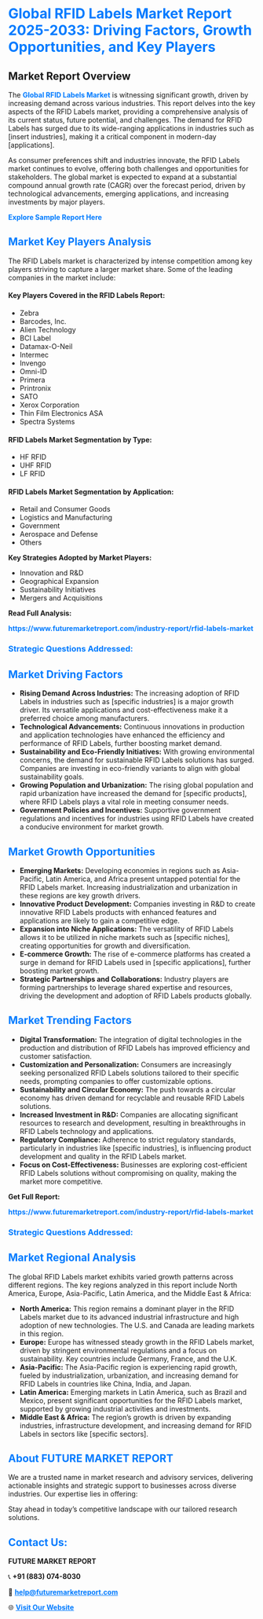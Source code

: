 <h1 style="color: #007BFF;">Global RFID Labels Market Report 2025-2033: Driving Factors, Growth Opportunities, and Key Players</h1>

<section id="overview">
<h2>Market Report Overview</h2>
<p>The <a href="https://www.futuremarketreport.com/industry-report/rfid-labels-market" style="color: #007BFF; text-decoration: none;"><strong>Global RFID Labels Market</strong></a> is witnessing significant growth, driven by increasing demand across various industries. This report delves into the key aspects of the RFID Labels market, providing a comprehensive analysis of its current status, future potential, and challenges. The demand for RFID Labels has surged due to its wide-ranging applications in industries such as [insert industries], making it a critical component in modern-day [applications].</p>
<p>As consumer preferences shift and industries innovate, the RFID Labels market continues to evolve, offering both challenges and opportunities for stakeholders. The global market is expected to expand at a substantial compound annual growth rate (CAGR) over the forecast period, driven by technological advancements, emerging applications, and increasing investments by major players.</p>
</section>

<section id="overview">
<p><a href="https://www.futuremarketreport.com/request-sample/reportId=60345" style="color: #007BFF; text-decoration: none;"><strong>Explore Sample Report Here</strong></a></p>
</section>

<section id="key-players">
<h2 style="color: #007BFF;">Market Key Players Analysis</h2>
<p>The RFID Labels market is characterized by intense competition among key players striving to capture a larger market share. Some of the leading companies in the market include:</p>
<h4>Key Players Covered in the RFID Labels Report:</h4>
<ul><li>Zebra</li><li>Barcodes, Inc.</li><li>Alien Technology</li><li>BCI Label</li><li>Datamax-O-Neil</li><li>Intermec</li><li>Invengo</li><li>Omni-ID</li><li>Primera</li><li>Printronix</li><li>SATO</li><li>Xerox Corporation</li><li>Thin Film Electronics ASA</li><li>Spectra Systems</li></ul>
<h4>RFID Labels Market Segmentation by Type:</h4>
<ul><li>HF RFID</li><li>UHF RFID</li><li>LF RFID</li></ul>

<h4>RFID Labels Market Segmentation by Application:</h4>
<ul><li>Retail and Consumer Goods</li><li>Logistics and Manufacturing</li><li>Government</li><li>Aerospace and Defense</li><li>Others</li></ul>
<p><strong>Key Strategies Adopted by Market Players:</strong></p>
<ul>
<li>Innovation and R&D</li>
<li>Geographical Expansion</li>
<li>Sustainability Initiatives</li>
<li>Mergers and Acquisitions</li>
</ul>
</section>

<section>
<p><strong>Read Full Analysis: </strong></p><a href="https://www.futuremarketreport.com/industry-report/rfid-labels-market" style="color: #007BFF; text-decoration: none;"><strong>https://www.futuremarketreport.com/industry-report/rfid-labels-market</strong></a>
<h3 style="color: #007BFF;">Strategic Questions Addressed:</h3>
</section>

<section id="driving-factors">
<h2 style="color: #007BFF;">Market Driving Factors</h2>
<ul>
<li><strong>Rising Demand Across Industries:</strong> The increasing adoption of RFID Labels in industries such as [specific industries] is a major growth driver. Its versatile applications and cost-effectiveness make it a preferred choice among manufacturers.</li>
<li><strong>Technological Advancements:</strong> Continuous innovations in production and application technologies have enhanced the efficiency and performance of RFID Labels, further boosting market demand.</li>
<li><strong>Sustainability and Eco-Friendly Initiatives:</strong> With growing environmental concerns, the demand for sustainable RFID Labels solutions has surged. Companies are investing in eco-friendly variants to align with global sustainability goals.</li>
<li><strong>Growing Population and Urbanization:</strong> The rising global population and rapid urbanization have increased the demand for [specific products], where RFID Labels plays a vital role in meeting consumer needs.</li>
<li><strong>Government Policies and Incentives:</strong> Supportive government regulations and incentives for industries using RFID Labels have created a conducive environment for market growth.</li>
</ul>
</section>

<section id="growth-opportunities">
<h2 style="color: #007BFF;">Market Growth Opportunities</h2>
<ul>
<li><strong>Emerging Markets:</strong> Developing economies in regions such as Asia-Pacific, Latin America, and Africa present untapped potential for the RFID Labels market. Increasing industrialization and urbanization in these regions are key growth drivers.</li>
<li><strong>Innovative Product Development:</strong> Companies investing in R&D to create innovative RFID Labels products with enhanced features and applications are likely to gain a competitive edge.</li>
<li><strong>Expansion into Niche Applications:</strong> The versatility of RFID Labels allows it to be utilized in niche markets such as [specific niches], creating opportunities for growth and diversification.</li>
<li><strong>E-commerce Growth:</strong> The rise of e-commerce platforms has created a surge in demand for RFID Labels used in [specific applications], further boosting market growth.</li>
<li><strong>Strategic Partnerships and Collaborations:</strong> Industry players are forming partnerships to leverage shared expertise and resources, driving the development and adoption of RFID Labels products globally.</li>
</ul>
</section>

<section id="trending-factors">
<h2 style="color: #007BFF;">Market Trending Factors</h2>
<ul>
<li><strong>Digital Transformation:</strong> The integration of digital technologies in the production and distribution of RFID Labels has improved efficiency and customer satisfaction.</li>
<li><strong>Customization and Personalization:</strong> Consumers are increasingly seeking personalized RFID Labels solutions tailored to their specific needs, prompting companies to offer customizable options.</li>
<li><strong>Sustainability and Circular Economy:</strong> The push towards a circular economy has driven demand for recyclable and reusable RFID Labels solutions.</li>
<li><strong>Increased Investment in R&D:</strong> Companies are allocating significant resources to research and development, resulting in breakthroughs in RFID Labels technology and applications.</li>
<li><strong>Regulatory Compliance:</strong> Adherence to strict regulatory standards, particularly in industries like [specific industries], is influencing product development and quality in the RFID Labels market.</li>
<li><strong>Focus on Cost-Effectiveness:</strong> Businesses are exploring cost-efficient RFID Labels solutions without compromising on quality, making the market more competitive.</li>
</ul>
</section>

<section>
<p><strong>Get Full Report: </strong></p><a href="https://www.futuremarketreport.com/industry-report/rfid-labels-market" style="color: #007BFF; text-decoration: none;"><strong>https://www.futuremarketreport.com/industry-report/rfid-labels-market</strong></a>
<h3 style="color: #007BFF;">Strategic Questions Addressed:</h3>
</section>


<section id="regional-analysis">
<h2 style="color: #007BFF;">Market Regional Analysis</h2>
<p>The global RFID Labels market exhibits varied growth patterns across different regions. The key regions analyzed in this report include North America, Europe, Asia-Pacific, Latin America, and the Middle East & Africa:</p>
<ul>
<li><strong>North America:</strong> This region remains a dominant player in the RFID Labels market due to its advanced industrial infrastructure and high adoption of new technologies. The U.S. and Canada are leading markets in this region.</li>
<li><strong>Europe:</strong> Europe has witnessed steady growth in the RFID Labels market, driven by stringent environmental regulations and a focus on sustainability. Key countries include Germany, France, and the U.K.</li>
<li><strong>Asia-Pacific:</strong> The Asia-Pacific region is experiencing rapid growth, fueled by industrialization, urbanization, and increasing demand for RFID Labels in countries like China, India, and Japan.</li>
<li><strong>Latin America:</strong> Emerging markets in Latin America, such as Brazil and Mexico, present significant opportunities for the RFID Labels market, supported by growing industrial activities and investments.</li>
<li><strong>Middle East & Africa:</strong> The region’s growth is driven by expanding industries, infrastructure development, and increasing demand for RFID Labels in sectors like [specific sectors].</li>
</ul>
</section>

<footer>
<h2 style="color: #007BFF;">About FUTURE MARKET REPORT</h2>
<p>We are a trusted name in market research and advisory services, delivering actionable insights and strategic support to businesses across diverse industries. Our expertise lies in offering:</p>

<p>Stay ahead in today’s competitive landscape with our tailored research solutions.</p>

<h2 style="color: #007BFF;">Contact Us:</h2>
<p><strong>FUTURE MARKET REPORT</strong></p>
<p>📞 <strong>+91 (883) 074-8030</strong></p>
<p>📧 <strong><a href="mailto:help@futuremarketreport.com" style="color: #007BFF;">help@futuremarketreport.com</a></strong></p>
<p>🌐 <strong><a href="https://www.futuremarketreport.com/" style="color: #007BFF;">Visit Our Website</a></strong></p>
</footer>